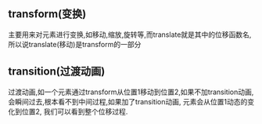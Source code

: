 ## transform(变换)
主要用来对元素进行变换,如移动,缩放,旋转等,而translate就是其中的位移函数名,
所以说translate(移动)是transform的一部分
## transition(过渡动画)
过渡动画,如一个元素通过transform从位置1移动到位置2,如果不加transition动画,
会瞬间过去,根本看不到中间过程,如果加了transition动画,
元素会从位置1动态的变化到位置2,
我们可以看到整个位移过程.